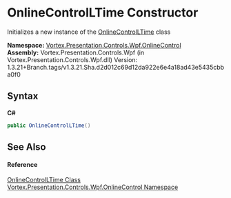 # OnlineControlLTime Constructor 
 

Initializes a new instance of the <a href="T_Vortex_Presentation_Controls_Wpf_OnlineControl_OnlineControlLTime.md">OnlineControlLTime</a> class

**Namespace:**&nbsp;<a href="N_Vortex_Presentation_Controls_Wpf_OnlineControl.md">Vortex.Presentation.Controls.Wpf.OnlineControl</a><br />**Assembly:**&nbsp;Vortex.Presentation.Controls.Wpf (in Vortex.Presentation.Controls.Wpf.dll) Version: 1.3.21+Branch.tags/v1.3.21.Sha.d2d012c69d12da922e6e4a18ad43e5435cbba0f0

## Syntax

**C#**<br />
``` C#
public OnlineControlLTime()
```


## See Also


#### Reference
<a href="T_Vortex_Presentation_Controls_Wpf_OnlineControl_OnlineControlLTime.md">OnlineControlLTime Class</a><br /><a href="N_Vortex_Presentation_Controls_Wpf_OnlineControl.md">Vortex.Presentation.Controls.Wpf.OnlineControl Namespace</a><br />